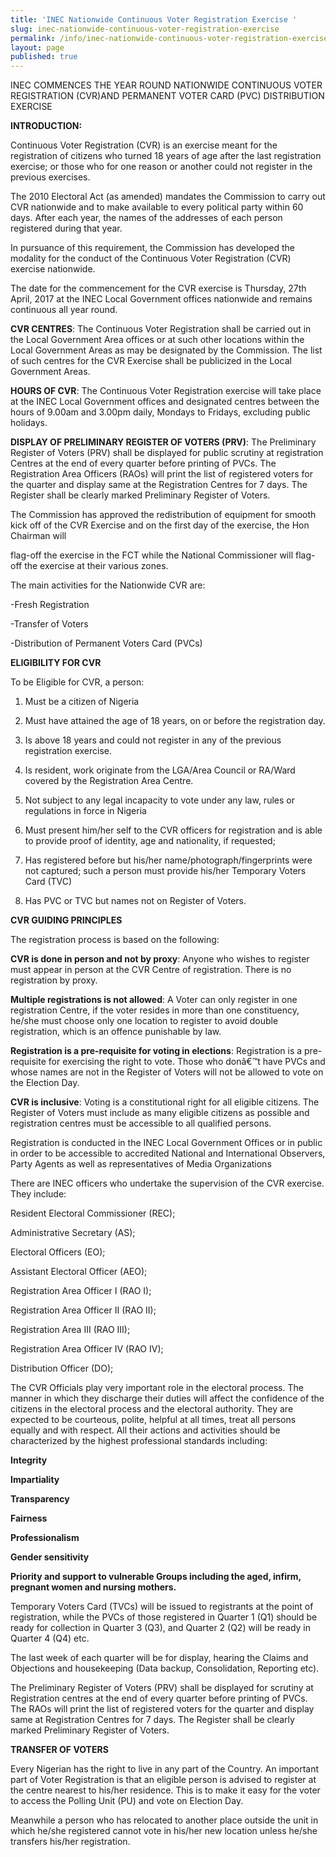 ```yaml
---
title: 'INEC Nationwide Continuous Voter Registration Exercise '
slug: inec-nationwide-continuous-voter-registration-exercise
permalink: /info/inec-nationwide-continuous-voter-registration-exercise/
layout: page
published: true
---
```


INEC COMMENCES THE YEAR ROUND NATIONWIDE CONTINUOUS VOTER REGISTRATION (CVR)AND PERMANENT VOTER CARD (PVC) DISTRIBUTION EXERCISE

**INTRODUCTION:**

Continuous Voter Registration (CVR) is an exercise meant for the registration of citizens who turned 18 years of age after the last registration exercise; or those who for one reason or another could not register in the previous exercises.

The 2010 Electoral Act (as amended) mandates the Commission to carry out CVR nationwide and to make available to every political party within     60 days. After each year, the names of the addresses of each person registered during that year.

In pursuance of this requirement, the Commission has developed the modality for the conduct of the Continuous      Voter Registration (CVR) exercise nationwide.

The date for the commencement for the CVR exercise is Thursday, 27th April, 2017 at the INEC Local Government offices nationwide and remains continuous all year round.

**CVR CENTRES**: The Continuous Voter Registration shall be carried out in the Local Government Area offices or at such other locations within the Local Government Areas as may be designated by the Commission. The list of such centres for the CVR Exercise shall be publicized in the Local Government Areas.


**HOURS OF CVR**: The Continuous Voter Registration exercise will take place at the INEC Local Government offices and designated centres between the hours of 9.00am and 3.00pm daily, Mondays to Fridays, excluding public holidays.

**DISPLAY OF PRELIMINARY REGISTER OF VOTERS (PRV)**: The Preliminary Register of Voters (PRV) shall be displayed for public scrutiny at registration Centres at the end of every quarter before printing of   PVCs. The Registration Area Officers (RAOs) will print the list of registered voters for the quarter and display same at the Registration Centres for 7 days. The Register shall be clearly marked Preliminary Register of Voters.

The Commission has approved the redistribution of equipment for smooth kick off of the CVR Exercise and on the first day of the exercise, the Hon Chairman will

flag-off the exercise in the FCT while the National Commissioner will flag-off the exercise at their various zones.

The main activities for the Nationwide CVR are:

-Fresh Registration

-Transfer of Voters

-Distribution of Permanent Voters Card (PVCs)

**ELIGIBILITY FOR CVR**

To be Eligible for CVR, a person:

1) Must be a citizen of Nigeria

2) Must have attained the age of 18 years, on or before the registration day.

3) Is above 18 years and could not register in any of the previous registration exercise.

4) Is resident, work originate from the LGA/Area Council or RA/Ward covered by the Registration Area Centre.

6) Not subject to any legal incapacity to vote under any law, rules or regulations in force in Nigeria

7) Must present him/her self to the CVR officers for registration and is able to provide proof of identity,    age and nationality, if requested;

8) Has registered before but his/her name/photograph/fingerprints were not captured; such a person must        provide his/her Temporary Voters Card (TVC)

9) Has PVC or TVC but names not on Register of Voters.

**CVR GUIDING PRINCIPLES**

The registration process is based on the following:

**CVR is done in person and not by proxy**: Anyone who wishes to register must appear in person at the CVR Centre of registration. There is no registration by proxy.

**Multiple registrations is not allowed**: A Voter can only register in one registration Centre, if the voter resides in more than one constituency, he/she must choose only one location to register to avoid double registration, which is an offence punishable by law.

**Registration is a pre-requisite for voting in elections**: Registration is a pre-requisite for exercising the right to vote. Those who donâ€™t have PVCs and whose names are not in the Register of Voters will not be allowed to vote on the Election Day.

**CVR is inclusive**: Voting is a constitutional right for all eligible citizens. The Register of Voters must include as many eligible citizens as possible and registration centres must be accessible to all qualified persons.

Registration is conducted in the INEC Local Government Offices or in public in order to be accessible to accredited National and International Observers, Party Agents as well as representatives of Media Organizations

There are INEC officers who undertake the supervision of the CVR exercise. They include:

Resident Electoral Commissioner (REC);

Administrative Secretary (AS);

Electoral Officers (EO);

Assistant Electoral Officer (AEO);

Registration Area Officer I (RAO I);

Registration Area Officer II (RAO II);

Registration Area III (RAO III);

Registration Area Officer IV (RAO IV);

Distribution Officer (DO);

The CVR Officials play very important role in the electoral process. The manner in which they discharge their duties will affect the confidence of the citizens in the electoral process and the electoral authority. They are expected to be courteous, polite, helpful at all times, treat all persons equally and with respect. All their actions and activities should be characterized by the highest professional standards including:

**Integrity**

**Impartiality**

**Transparency**

**Fairness**

**Professionalism**

**Gender sensitivity**

**Priority and support to vulnerable Groups including the aged, infirm, pregnant women and nursing mothers.**

Temporary Voters Card (TVCs) will be issued to registrants at the point of registration, while the PVCs of those registered in Quarter 1 (Q1) should be ready for collection in Quarter 3 (Q3), and Quarter 2 (Q2) will be ready in Quarter 4 (Q4) etc.

The last week of each quarter will be for display, hearing the Claims and Objections and housekeeping (Data backup, Consolidation, Reporting etc).

The Preliminary Register of Voters (PRV) shall be displayed for scrutiny at Registration centres at the end of every quarter before printing of PVCs. The RAOs will print the list of registered voters for the quarter and display same at Registration Centres for 7 days. The Register shall be clearly marked Preliminary Register of Voters.

**TRANSFER OF VOTERS**

Every Nigerian has the right to live in any part of the Country. An important part of Voter Registration is that an eligible person is advised to register at the centre nearest to his/her residence. This is to make it easy for the voter to access the Polling Unit (PU) and vote on Election Day.    


Meanwhile a person who has relocated to another place outside the unit in which he/she registered cannot vote in his/her new location unless he/she transfers  his/her registration.
